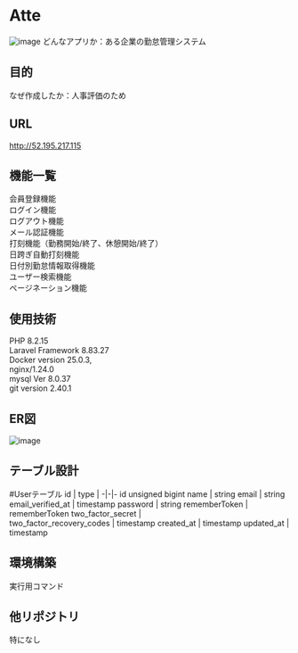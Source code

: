 # Atte
![image](https://github.com/boreaster21/fortify/assets/155618258/cfe27972-78fa-49cd-8c8c-a5e5e4392c4b)
どんなアプリか：ある企業の勤怠管理システム

## 目的
なぜ作成したか：人事評価のため

## URL
http://52.195.217.115

## 機能一覧
会員登録機能<br>
ログイン機能<br>
ログアウト機能<br>
メール認証機能<br>
打刻機能（勤務開始/終了、休憩開始/終了）<br>
日跨ぎ自動打刻機能<br>
日付別勤怠情報取得機能<br>
ユーザー検索機能<br>
ページネーション機能<br>

## 使用技術
PHP 8.2.15<br>
Laravel Framework 8.83.27<br>
Docker version 25.0.3,<br>
nginx/1.24.0<br>
mysql  Ver 8.0.37<br>
git version 2.40.1<br>

## ER図
![image](https://github.com/boreaster21/fortify/assets/155618258/5f4f2e26-6102-4900-add8-4098775f1390)

## テーブル設計
#Userテーブル
id | type | 
-|-|-
id	unsigned bigint
name | string
email | string
email_verified_at | timestamp
password | string
rememberToken | rememberToken
two_factor_secret |  	
two_factor_recovery_codes | timestamp
created_at | timestamp
updated_at | timestamp

## 環境構築
実行用コマンド

## 他リポジトリ
特になし
